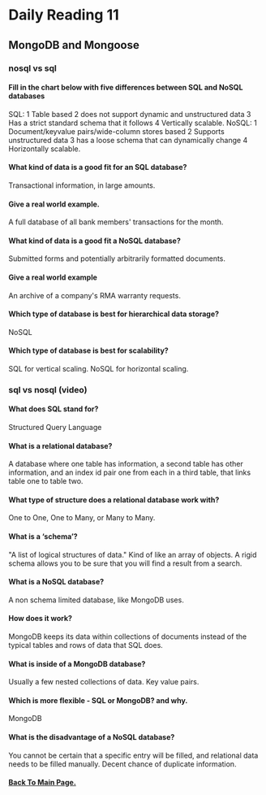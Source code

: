 # Daily Reading 11

## MongoDB and Mongoose

### nosql vs sql

#### Fill in the chart below with five differences between SQL and NoSQL databases

SQL:
1 Table based
2 does not support dynamic and unstructured data
3 Has a strict standard schema that it follows
4 Vertically scalable.
NoSQL:
1 Document/keyvalue pairs/wide-column stores based
2 Supports unstructured data
3 has a loose schema that can dynamically change
4 Horizontally scalable.

#### What kind of data is a good fit for an SQL database?

Transactional information, in large amounts.

#### Give a real world example.

A full database of all bank members' transactions for the month.

#### What kind of data is a good fit a NoSQL database?

Submitted forms and potentially arbitrarily formatted documents.

#### Give a real world example

An archive of a company's RMA warranty requests.

#### Which type of database is best for hierarchical data storage?

NoSQL

#### Which type of database is best for scalability?

SQL for vertical scaling.
NoSQL for horizontal scaling.

### sql vs nosql (video)

#### What does SQL stand for?

Structured Query Language

#### What is a relational database?

A database where one table has information, a second table has other information, and an index id pair one from each in a third table, that links table one to table two.

#### What type of structure does a relational database work with?

One to One, One to Many, or Many to Many.

#### What is a ‘schema’?

"A list of logical structures of data." Kind of like an array of objects. A rigid schema allows you to be sure that you will find a result from a search.

#### What is a NoSQL database?

A non schema limited database, like MongoDB uses. 

#### How does it work?

MongoDB keeps its data within collections of documents instead of the typical tables and rows of data that SQL does.

#### What is inside of a MongoDB database?

Usually a few nested collections of data. Key value pairs.

#### Which is more flexible - SQL or MongoDB? and why.

MongoDB

#### What is the disadvantage of a NoSQL database?

You cannot be certain that a specific entry will be filled, and relational data needs to be filled manually. Decent chance of duplicate information.

#### [Back To Main Page.](https://colorinvert.github.io/reading-notes/)